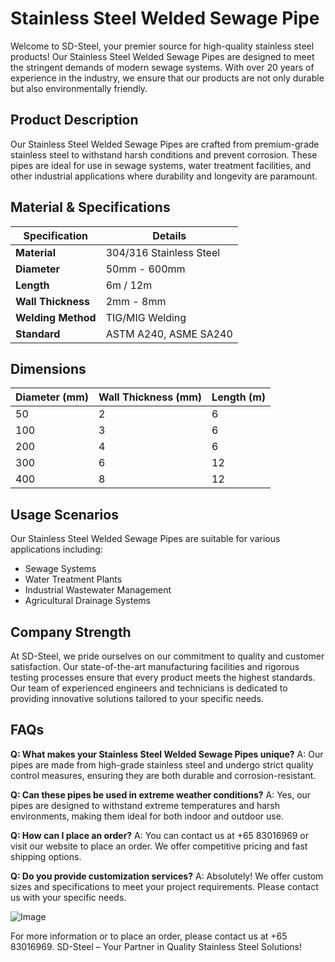 # Stainless Steel Welded Sewage Pipe

Welcome to SD-Steel, your premier source for high-quality stainless steel products! Our Stainless Steel Welded Sewage Pipes are designed to meet the stringent demands of modern sewage systems. With over 20 years of experience in the industry, we ensure that our products are not only durable but also environmentally friendly.

## Product Description
Our Stainless Steel Welded Sewage Pipes are crafted from premium-grade stainless steel to withstand harsh conditions and prevent corrosion. These pipes are ideal for use in sewage systems, water treatment facilities, and other industrial applications where durability and longevity are paramount.

## Material & Specifications
| Specification | Details |
|---------------|---------|
| **Material**   | 304/316 Stainless Steel |
| **Diameter**   | 50mm - 600mm |
| **Length**     | 6m / 12m |
| **Wall Thickness** | 2mm - 8mm |
| **Welding Method** | TIG/MIG Welding |
| **Standard**   | ASTM A240, ASME SA240 |

## Dimensions
| Diameter (mm) | Wall Thickness (mm) | Length (m) |
|---------------|---------------------|------------|
| 50            | 2                   | 6          |
| 100           | 3                   | 6          |
| 200           | 4                   | 6          |
| 300           | 6                   | 12         |
| 400           | 8                   | 12         |

## Usage Scenarios
Our Stainless Steel Welded Sewage Pipes are suitable for various applications including:
- Sewage Systems
- Water Treatment Plants
- Industrial Wastewater Management
- Agricultural Drainage Systems

## Company Strength
At SD-Steel, we pride ourselves on our commitment to quality and customer satisfaction. Our state-of-the-art manufacturing facilities and rigorous testing processes ensure that every product meets the highest standards. Our team of experienced engineers and technicians is dedicated to providing innovative solutions tailored to your specific needs.

## FAQs
**Q: What makes your Stainless Steel Welded Sewage Pipes unique?**
A: Our pipes are made from high-grade stainless steel and undergo strict quality control measures, ensuring they are both durable and corrosion-resistant.

**Q: Can these pipes be used in extreme weather conditions?**
A: Yes, our pipes are designed to withstand extreme temperatures and harsh environments, making them ideal for both indoor and outdoor use.

**Q: How can I place an order?**
A: You can contact us at +65 83016969 or visit our website to place an order. We offer competitive pricing and fast shipping options.

**Q: Do you provide customization services?**
A: Absolutely! We offer custom sizes and specifications to meet your project requirements. Please contact us with your specific needs.

![Image](https://github.com/user-attachments/assets/2567258e-e124-4816-932d-1809bd27ef0b)

For more information or to place an order, please contact us at +65 83016969. SD-Steel – Your Partner in Quality Stainless Steel Solutions!